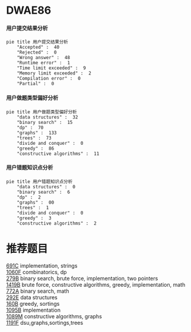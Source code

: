 # DWAE86

<!-- tabs:start -->



#### **用户提交结果分析**

```mermaid
pie title 用户提交结果分析
    "Accepted" :  40
    "Rejected" :  0
    "Wrong answer" :  48
    "Runtime error" :  1
    "Time limit exceeded" :  9
    "Memory limit exceeded" :  2
    "Compilation error" :  0
    "Partial" :  0
```

#### **用户做题类型偏好分析**

```mermaid
pie title 用户做题类型偏好分析
    "data structures" :  32
    "binary search" :  15
    "dp" :  70
    "graphs" :  133
    "trees" :  73
    "divide and conquer" :  0
    "greedy" :  86
    "constructive algorithms" :  11
```
#### **用户错题知识点分析**

```mermaid
pie title 用户错题知识点分析
    "data structures" :  0
    "binary search" :  6
    "dp" :  2
    "graphs" :  00
    "trees" :  1
    "divide and conquer" :  0
    "greedy" :  3
    "constructive algorithms" :  2
```



<!-- tabs:end -->
# 推荐题目
[691C](https://codeforces.com/contest/691/problem/C)		implementation,
                        strings		  
[1060F](https://codeforces.com/contest/1060/problem/F)		combinatorics,
                        dp		  
[279B](https://codeforces.com/contest/279/problem/B)		binary search,
                        brute force,
                        implementation,
                        two pointers		  
[1419B](https://codeforces.com/contest/1419/problem/B)		brute force,
                        constructive algorithms,
                        greedy,
                        implementation,
                        math		  
[772A](https://codeforces.com/contest/772/problem/A)		binary search,
                        math		  
[292E](https://codeforces.com/contest/292/problem/E)		data structures		  
[160B](https://codeforces.com/contest/160/problem/B)		greedy,
                        sortings		  
[1095B](https://codeforces.com/contest/1095/problem/B)		implementation		  
[1089M](https://codeforces.com/contest/1089/problem/M)		constructive algorithms,
                        graphs		  
[1191F](https://codeforces.com/contest/1191/problem/F)		dsu,graphs,sortings,trees		  
